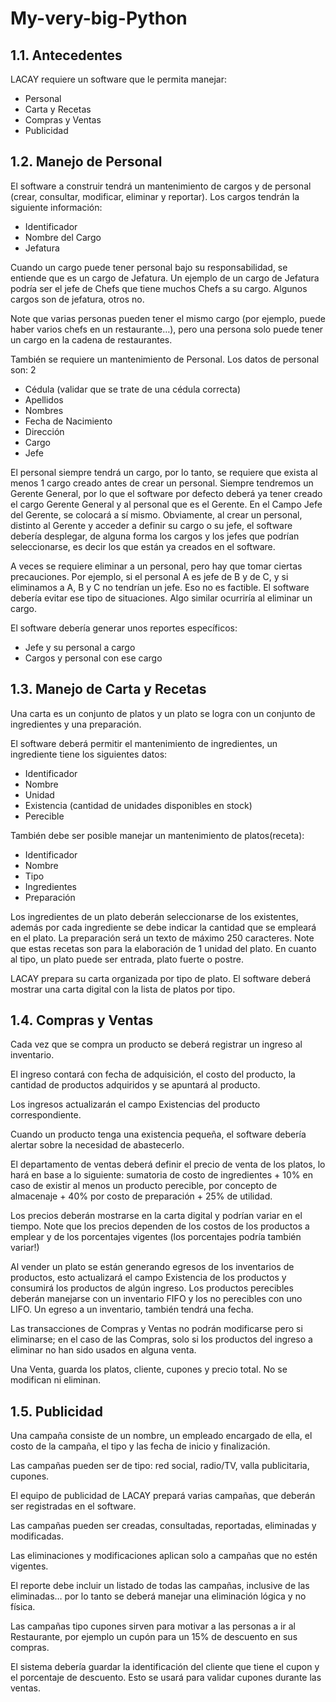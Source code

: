 # My-very-big-Python

## 1.1. Antecedentes

LACAY requiere un software que le permita manejar:
- Personal
- Carta y Recetas
- Compras y Ventas
- Publicidad

## 1.2. Manejo de Personal

El software a construir tendrá un mantenimiento de cargos y de personal (crear, consultar, modificar, eliminar y reportar). Los cargos tendrán la siguiente información:
- Identificador
- Nombre del Cargo
- Jefatura

Cuando un cargo puede tener personal bajo su responsabilidad, se entiende que es un cargo de Jefatura. Un ejemplo de un cargo de Jefatura podría ser el jefe de Chefs que tiene muchos Chefs a su cargo. Algunos cargos son de jefatura, otros no.

Note que varias personas pueden tener el mismo cargo (por ejemplo, puede haber varios chefs en un restaurante…), pero una persona solo puede tener un cargo en la cadena de restaurantes.

También se requiere un mantenimiento de Personal. Los datos de personal son:
2
- Cédula (validar que se trate de una cédula correcta)
- Apellidos
- Nombres
- Fecha de Nacimiento
- Dirección
- Cargo
- Jefe

El personal siempre tendrá un cargo, por lo tanto, se requiere que exista al menos 1 cargo creado antes de crear un personal. Siempre tendremos un Gerente General, por lo que el software por defecto deberá ya tener creado el cargo Gerente General y al personal que es el Gerente. En el Campo Jefe del Gerente, se colocará a sí mismo. Obviamente, al crear un personal, distinto al Gerente y acceder a definir su cargo o su jefe, el software debería desplegar, de alguna forma los cargos y los jefes que podrían seleccionarse, es decir los que están ya creados en el software.

A veces se requiere eliminar a un personal, pero hay que tomar ciertas precauciones. Por ejemplo, si el personal A es jefe de B y de C, y si eliminamos a A, B y C no tendrían un jefe. Eso no es factible. El software debería evitar ese tipo de situaciones. Algo similar ocurriría al eliminar un cargo.

El software debería generar unos reportes específicos:
- Jefe y su personal a cargo
- Cargos y personal con ese cargo

## 1.3. Manejo de Carta y Recetas

Una carta es un conjunto de platos y un plato se logra con un conjunto de ingredientes y una preparación.

El software deberá permitir el mantenimiento de ingredientes, un ingrediente tiene los siguientes datos:
- Identificador
- Nombre
- Unidad
- Existencia (cantidad de unidades disponibles en stock)
- Perecible

También debe ser posible manejar un mantenimiento de platos(receta):
- Identificador
- Nombre
- Tipo
- Ingredientes
- Preparación

Los ingredientes de un plato deberán seleccionarse de los existentes, además por cada ingrediente se debe indicar la cantidad que se empleará en el plato. La preparación será un texto de máximo 250 caracteres. Note que estas recetas son para la elaboración de 1 unidad del plato. En cuanto al tipo, un plato puede ser entrada, plato fuerte o postre.

LACAY prepara su carta organizada por tipo de plato. El software deberá mostrar una carta digital con la lista de platos por tipo.

## 1.4. Compras y Ventas

Cada vez que se compra un producto se deberá registrar un ingreso al inventario.

El ingreso contará con fecha de adquisición, el costo del producto, la cantidad de productos adquiridos y se apuntará al producto.

Los ingresos actualizarán el campo Existencias del producto correspondiente. 

Cuando un producto tenga una existencia pequeña, el software debería alertar sobre la necesidad de abastecerlo.

El departamento de ventas deberá definir el precio de venta de los platos, lo hará en base a lo siguiente: 
sumatoria de costo de ingredientes + 10% en caso de existir al menos un producto perecible, por concepto de almacenaje + 40% por costo de preparación + 25% de utilidad. 

Los precios deberán mostrarse en la carta digital y podrían variar en el tiempo. Note que los precios dependen de los costos de los productos a emplear y de los porcentajes vigentes (los porcentajes podría también variar!)

Al vender un plato se están generando egresos de los inventarios de productos, esto actualizará el campo Existencia de los productos y consumirá los productos de algún ingreso. Los productos perecibles deberán manejarse con un inventario FIFO y los no perecibles con uno LIFO.
Un egreso a un inventario, también tendrá una fecha.

Las transacciones de Compras y Ventas no podrán modificarse pero si eliminarse; en el caso de las Compras, solo si los productos del ingreso a eliminar no han sido usados en alguna venta.

Una Venta, guarda los platos, cliente, cupones y precio total. No se modifican ni eliminan.

## 1.5. Publicidad

Una campaña consiste de un nombre, un empleado encargado de ella, el costo de la campaña, el tipo y las fecha de inicio y finalización.

Las campañas pueden ser de tipo: red social, radio/TV, valla publicitaria, cupones. 

El equipo de publicidad de LACAY prepará varias campañas, que deberán ser registradas en el software. 

Las campañas pueden ser creadas, consultadas, reportadas, eliminadas y modificadas.

Las eliminaciones y modificaciones aplican solo a campañas que no estén vigentes. 

El reporte debe incluir un listado de todas las campañas, inclusive de las eliminadas… por lo tanto se deberá manejar una eliminación lógica y no física.

Las campañas tipo cupones sirven para motivar a las personas a ir al Restaurante, por ejemplo un cupón para un 15% de descuento en sus compras.

El sistema debería guardar la identificación del cliente que tiene el cupon y el porcentaje de descuento. Esto se usará para validar cupones durante las ventas.
